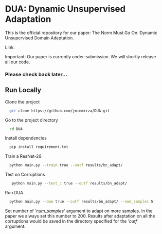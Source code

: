 
# DUA: Dynamic Unsupervised Adaptation 

This is the official repository for our paper: The Norm Must Go On: Dynamic Unsupervised Domain Adaptation.

Link: 

Important: Our paper is currently under-submission. We will shortly release all our code.

### Please check back later...

## Run Locally

Clone the project

```bash
  git clone https://github.com/jmiemirza/DUA.git
```

Go to the project directory

```bash
  cd DUA
```

Install dependencies

```bash
  pip install requirement.txt
```

Train a ResNet-26
```bash
  python main.py --train true --outf results/bn_adapt/
```

Test on Corruptions
```bash
   python main.py --test_c true --outf results/bn_adapt/
```

Run DUA 
```bash
  python main.py --dua true --outf results/bn_adapt/ --num_samples 5
```
Set number of *'num_samples'* argument to adapt on more samples. In the paper we always set this number to 200. Results after adaptation on all the corruptions would be saved in the directory specified for the *'outf'* argument. 

